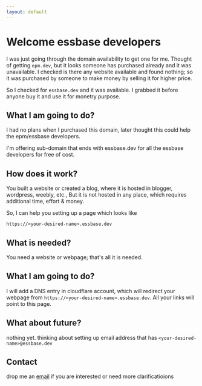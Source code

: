 ```yaml
---
layout: default
---
```


# Welcome essbase developers

I was just going through the domain availability to get one for me.  Thought of getting `epm.dev`, but it looks someone has purchased already and it was unavailable.  I checked is there any website available and found nothing; so it was purchased by someone to make money by selling it for higher price.  

So I checked for `essbase.dev` and it was available. I grabbed it before anyone buy it and use it for monetry purpose.  

## What I am going to do?

I had no plans when I purchased this domain, later thought this could help the epm/essbase developers.

I'm offering sub-domain that ends with essbase.dev for all the essbase developers for free of cost.  

## How does it work?

You built a website or created a blog, where it is hosted in blogger, wordpress, weebly, etc.,  But it is not hosted in any place, which requires additional time, effort & money.

So, I can help you setting up a page which looks like 

```https://<your-desired-name>.essbase.dev```

## What is needed?

You need a website or webpage; that's all it is needed.

## What I am going to do?

I will add a DNS entry in cloudflare account, which will redirect your webpage from `https://<your-desired-name>.essbase.dev`.  All your links will point to this page.

## What about future?

nothing yet. thinking about setting up email address that has `<your-desired-name>@essbase.dev`

## Contact

drop me an [email](mailto:anbu.essbase.dev) if you are interested or need more clarificatioions 
